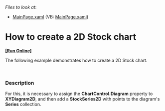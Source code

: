 <!-- default file list -->
*Files to look at*:

* [MainPage.xaml](./CS/StockChart/MainPage.xaml) (VB: [MainPage.xaml](./VB/StockChart/MainPage.xaml))
<!-- default file list end -->
# How to create a 2D Stock chart
<!-- run online -->
**[[Run Online]](https://codecentral.devexpress.com/e3716)**
<!-- run online end -->


<p>The following example demonstrates how to create a 2D Stock chart.</p><br />



<h3>Description</h3>

<p>For this, it is necessary to assign the <strong>ChartControl.Diagram</strong> property to <strong>XYDiagram2D</strong>, and then add a <strong>StockSeries2D</strong> with points to the diagram&#39;s <strong>Series</strong> collection.</p><br />


<br/>



